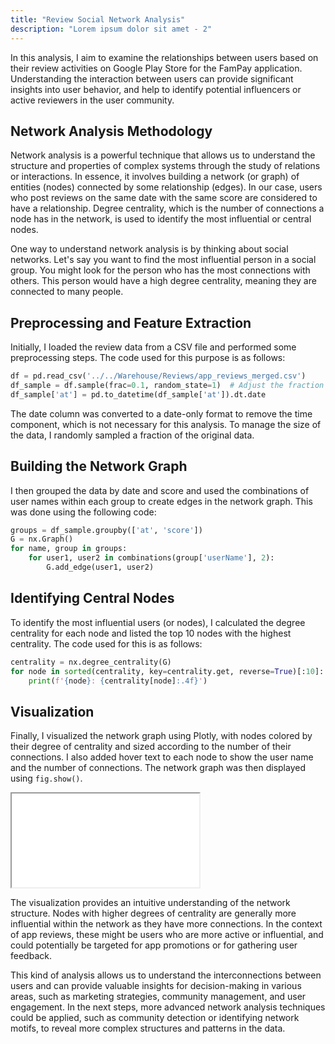 ```yaml
---
title: "Review Social Network Analysis"
description: "Lorem ipsum dolor sit amet - 2"
---
```


In this analysis, I aim to examine the relationships between users based on their review activities on Google Play Store for the FamPay application. Understanding the interaction between users can provide significant insights into user behavior, and help to identify potential influencers or active reviewers in the user community.

## Network Analysis Methodology

Network analysis is a powerful technique that allows us to understand the structure and properties of complex systems through the study of relations or interactions. In essence, it involves building a network (or graph) of entities (nodes) connected by some relationship (edges). In our case, users who post reviews on the same date with the same score are considered to have a relationship. Degree centrality, which is the number of connections a node has in the network, is used to identify the most influential or central nodes.

One way to understand network analysis is by thinking about social networks. Let's say you want to find the most influential person in a social group. You might look for the person who has the most connections with others. This person would have a high degree centrality, meaning they are connected to many people.

## Preprocessing and Feature Extraction

Initially, I loaded the review data from a CSV file and performed some preprocessing steps. The code used for this purpose is as follows:

```python
df = pd.read_csv('../../Warehouse/Reviews/app_reviews_merged.csv')
df_sample = df.sample(frac=0.1, random_state=1)  # Adjust the fraction as necessary
df_sample['at'] = pd.to_datetime(df_sample['at']).dt.date
```

The date column was converted to a date-only format to remove the time component, which is not necessary for this analysis. To manage the size of the data, I randomly sampled a fraction of the original data.

## Building the Network Graph

I then grouped the data by date and score and used the combinations of user names within each group to create edges in the network graph. This was done using the following code:

```python
groups = df_sample.groupby(['at', 'score'])
G = nx.Graph()
for name, group in groups:
    for user1, user2 in combinations(group['userName'], 2):
        G.add_edge(user1, user2)
```

## Identifying Central Nodes

To identify the most influential users (or nodes), I calculated the degree centrality for each node and listed the top 10 nodes with the highest centrality. The code used for this is as follows:

```python
centrality = nx.degree_centrality(G)
for node in sorted(centrality, key=centrality.get, reverse=True)[:10]:
    print(f'{node}: {centrality[node]:.4f}')
```

## Visualization

Finally, I visualized the network graph using Plotly, with nodes colored by their degree of centrality and sized according to the number of their connections. I also added hover text to each node to show the user name and the number of connections. The network graph was then displayed using `fig.show()`.

<iframe
src = "/App-Analytics/app_reviews_network_graph.html"
>
</iframe>

The visualization provides an intuitive understanding of the network structure. Nodes with higher degrees of centrality are generally more influential within the network as they have more connections. In the context of app reviews, these might be users who are more active or influential, and could potentially be targeted for app promotions or for gathering user feedback.

This kind of analysis allows us to understand the interconnections between users and can provide valuable insights for decision-making in various areas, such as marketing strategies, community management, and user engagement. In the next steps, more advanced network analysis techniques could be applied, such as community detection or identifying network motifs, to reveal more complex structures and patterns in the data.
